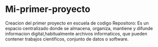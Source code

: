 # Mi-primer-proyecto
Creacion del primer proyecto en escuela de codigo 
Repositoro: Es un espacio centralizado donde se almacena, organiza, mantiene y difunde informacion digital,habitualmente archivos informaticos, que pueden contener trabajos cientificos, conjunto de datos o software. 
